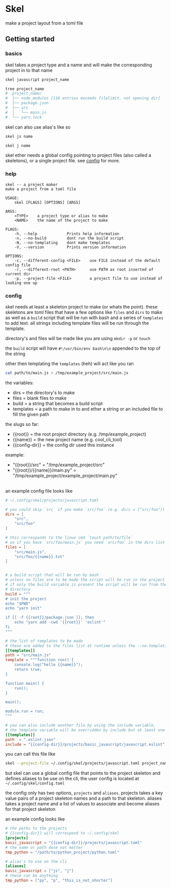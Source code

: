 # Skel

make a project layout from a toml file

## Getting started

### basics
skel takes a project type and a name and will make the corresponding project in to that name

```bash
skel javascript project_name

tree project_name
#  project_name/
#  ├── node_modules [116 entries exceeds filelimit, not opening dir]
#  ├── package.json
#  ├── src
#  │   └── main.js
#  └── yarn.lock
```

skel can also use alias's like so
```bash
skel js name

skel j name
```

skel ether needs a global config pointing to project files (also called a skeletons), or a single project file. see [config](#config) for more.

### help
```
skel -- a project maker
make a project from a toml file

USAGE:
    skel [FLAGS] [OPTIONS] [ARGS]

ARGS:
    <TYPE>    a project type or alias to make
    <NAME>    the name of the project to make

FLAGS:
    -h, --help             Prints help information
    -n, --no-build         dont run the build script
    -N, --no-templating    dont make templates
    -V, --version          Prints version information

OPTIONS:
    -c, --different-config <FILE>    use FILE instead of the default config file
    -r, --different-root <PATH>      use PATH as root inserted of current dir
    -p, --project-file <FILE>        a project file to use instead of looking one up

```

### config


skel needs at least a skeleton project to make (or whats the point). these skeletons are toml files that have a few options like `files` and `dirs` to make as well as a `build` script that will be run with bash and a series of `templates` to add text. all strings including template files will be run through the template.

directory's and files will be made like you are using `mkdir -p` or `touch`

the `build` script will have `#!/usr/bin/env bash\n\n` appended to the top of the string

other then templating the `templates` (heh) will act like you ran
```bash
cat path/to/main.js > /tmp/example_project/src/main.js
```


the variables:
  - dirs = the directory's to make
  - files = blank files to make
  - build = a string that becomes a build script
  - templates = a path to make in to
    and ether a string or an included file to fill the given path

the slugs so far:
  - {{root}} = the root project directory (e.g. /tmp/example_project)
  - {{name}} = the new project name (e.g. cool_cli_tool)
  - {{config-dir}} = the config dir used this instance

example:
  - "{{root}}/src" = "/tmp/example_project/src"
  - "{{root}}/{{name}}/main.py" = "/tmp/example_project/example_project/main.py"


<br>
an example config file looks like

```toml
# ~/.config/skel/projects/javascript.toml

# you could skip `src` if you make `src/foo` (e.g. dirs = ["src/foo"])
dirs = [
    "src",
    "src/foo"
]

# this corresponds to the linux cmd `touch path/to/file`
# so if you have `src/foo/main.js` you need `src/foo` in the dirs list
files = [
    "src/main.js",
    "src/foo/{{name}}.txt"
]


# a build script that will be run by bash
# unless no files are to be made the script will be run in the project root
# if only the build variable is present the script will be run from the calling
# directory
build = """
# init the project
echo "$PWD"
echo "yarn init"

if [[ -f {{root}}/package.json ]]; then
    echo "yarn add -cwd '{{root}}' 'eslint'"
fi
"""

# the list of templates to be made
# these are added to the files list at runtime unless the --no-templating flag is present
[[templates]]
path = "src/main.js"
template = """function run() {
    console.log("hello {{name}}");
    return true;
}

function main() {
    run();
}

main();

module.run = run;
"""

# you can also include another file by using the include variable,
# the template variable will be overridden by include but at least one is needed
[[templates]]
path  = ".eslint.json"
include = "{{config-dir}}/projects/basic_javascript/javascript.eslint"
```

you can call this file like

```bash
skel --project-file ~/.config/skel/projects/javascript.toml project_name
```


but skel can use a global config file that points to the project skeleton and defines  aliases to be use on the cli, the user config is located at `~/.config/skel/config.toml`


the config only has two options, `projects` and `aliases`. projects takes a key value pairs of a project skeleton names and a path to that skeleton. aliases takes a project name and a list of values to associate and become aliases for that project skeleton

an example config looks like

```toml
# the paths to the projects
# {{config-dir}} will correspond to ~/.config/skel
[projects]
basic_javascript = "{{config-dir}}/projects/javascript.toml"
# the name or path dose not matter
tmp_python = "/path/to/python_project/python.toml"

# alias's to use on the cli
[aliases]
basic_javascript = ["js", "j"]
# these can be anything
tmp_python = ["py", "p", "this_is_not_shorter"]
```
